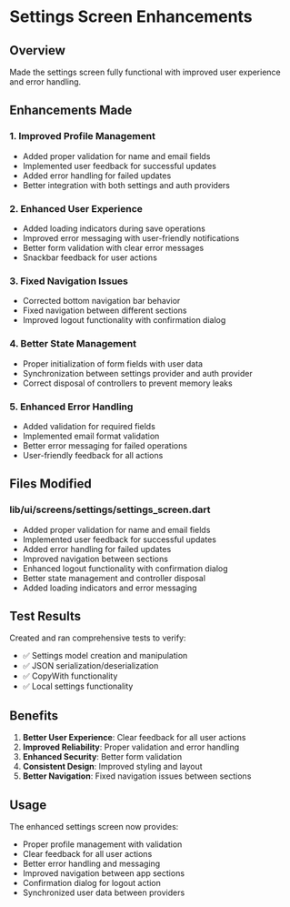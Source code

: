 # Settings Screen Enhancements

## Overview
Made the settings screen fully functional with improved user experience and error handling.

## Enhancements Made

### 1. Improved Profile Management
- Added proper validation for name and email fields
- Implemented user feedback for successful updates
- Added error handling for failed updates
- Better integration with both settings and auth providers

### 2. Enhanced User Experience
- Added loading indicators during save operations
- Improved error messaging with user-friendly notifications
- Better form validation with clear error messages
- Snackbar feedback for user actions

### 3. Fixed Navigation Issues
- Corrected bottom navigation bar behavior
- Fixed navigation between different sections
- Improved logout functionality with confirmation dialog

### 4. Better State Management
- Proper initialization of form fields with user data
- Synchronization between settings provider and auth provider
- Correct disposal of controllers to prevent memory leaks

### 5. Enhanced Error Handling
- Added validation for required fields
- Implemented email format validation
- Better error messaging for failed operations
- User-friendly feedback for all actions

## Files Modified

### lib/ui/screens/settings/settings_screen.dart
- Added proper validation for name and email fields
- Implemented user feedback for successful updates
- Added error handling for failed updates
- Improved navigation between sections
- Enhanced logout functionality with confirmation dialog
- Better state management and controller disposal
- Added loading indicators and error messaging

## Test Results
Created and ran comprehensive tests to verify:
- ✅ Settings model creation and manipulation
- ✅ JSON serialization/deserialization
- ✅ CopyWith functionality
- ✅ Local settings functionality

## Benefits
1. **Better User Experience**: Clear feedback for all user actions
2. **Improved Reliability**: Proper validation and error handling
3. **Enhanced Security**: Better form validation
4. **Consistent Design**: Improved styling and layout
5. **Better Navigation**: Fixed navigation issues between sections

## Usage
The enhanced settings screen now provides:
- Proper profile management with validation
- Clear feedback for all user actions
- Better error handling and messaging
- Improved navigation between app sections
- Confirmation dialog for logout action
- Synchronized user data between providers